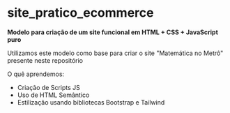 # site_pratico_ecommerce
**Modelo para criação de um site funcional em HTML + CSS + JavaScript puro**

Utilizamos este modelo como base para criar o site "Matemática no Metrô" presente neste repositório

O quê aprendemos:
- Criação de Scripts JS
- Uso de HTML Semântico
- Estilização usando bibliotecas Bootstrap e Tailwind
